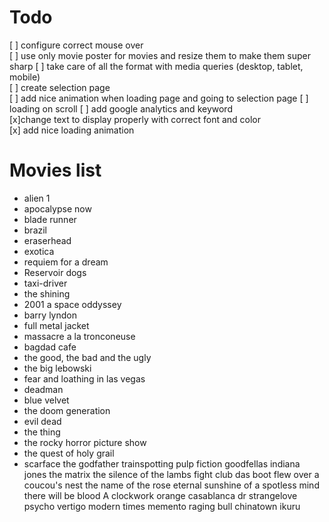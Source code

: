 # Todo

[ ] configure correct mouse over   
[ ] use only movie poster for movies and resize them to make them super sharp
[ ] take care of all the format with media queries (desktop, tablet, mobile)  
[ ] create selection page     
[ ] add nice animation when loading page and going to selection page 
[ ] loading on scroll
[ ] add google analytics and keyword  
[x]change text to display properly with correct font and color    
[x] add nice loading animation    

# Movies list 

- alien 1
- apocalypse now 
- blade runner 
- brazil
- eraserhead
- exotica 
- requiem for a dream 
- Reservoir dogs
- taxi-driver
- the shining 
- 2001 a space oddyssey 
- barry lyndon 
- full metal jacket 
- massacre a la tronconeuse 
- bagdad cafe 
- the good, the bad and the ugly 
- the big lebowski 
- fear and loathing in las vegas 
- deadman 
- blue velvet
- the doom generation 
- evil dead 
- the thing 
- the rocky horror picture show 
- the quest of holy grail 
- scarface 
the godfather 
trainspotting 
pulp fiction
goodfellas
indiana jones 
the matrix 
the silence of the lambs 
fight club 
das boot 
flew over a coucou's nest
the name of the rose 
eternal sunshine of a spotless mind
there will be blood 
A clockwork orange 
casablanca 
dr strangelove 
psycho 
vertigo 
modern times 
memento 
raging bull 
chinatown 
ikuru

